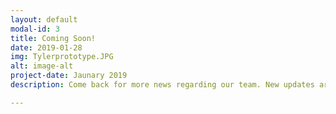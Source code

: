 ```yaml
---
layout: default
modal-id: 3
title: Coming Soon!
date: 2019-01-28
img: Tylerprototype.JPG
alt: image-alt
project-date: Jaunary 2019
description: Come back for more news regarding our team. New updates are coming soon. Check out our Twitter and Facebook accounts for more about us.

---
```

